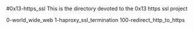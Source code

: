 #0x13-https_ssl
This is the directory devoted to the 0x13 https ssl project

0-world_wide_web
1-haproxy_ssl_termination
100-redirect_http_to_https
